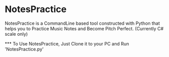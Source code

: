 # NotesPractice

NotesPractice is a CommandLine based tool constructed with Python that helps you to Practice Music Notes and Become Pitch Perfect.
(Currently C# scale only)

*** To Use NotesPractice, Just Clone it to your PC and Run 'NotesPractice.py'